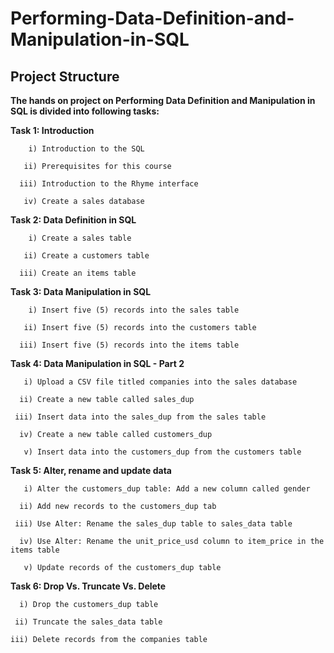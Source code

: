 # Performing-Data-Definition-and-Manipulation-in-SQL

## Project Structure

**The hands on project on Performing Data Definition and Manipulation in SQL is divided into following tasks:**

**Task 1: Introduction**

        i) Introduction to the SQL
        
       ii) Prerequisites for this course
       
      iii) Introduction to the Rhyme interface
      
       iv) Create a sales database
       
**Task 2: Data Definition in SQL**

        i) Create a sales table
        
       ii) Create a customers table
       
      iii) Create an items table
      
**Task 3: Data Manipulation in SQL**

        i) Insert five (5) records into the sales table
        
       ii) Insert five (5) records into the customers table
       
      iii) Insert five (5) records into the items table
      
**Task 4: Data Manipulation in SQL - Part 2**

       i) Upload a CSV file titled companies into the sales database
       
      ii) Create a new table called sales_dup
      
     iii) Insert data into the sales_dup from the sales table
     
      iv) Create a new table called customers_dup
      
       v) Insert data into the customers_dup from the customers table
       
**Task 5: Alter, rename and update data**

       i) Alter the customers_dup table: Add a new column called gender
       
      ii) Add new records to the customers_dup tab
      
     iii) Use Alter: Rename the sales_dup table to sales_data table
     
      iv) Use Alter: Rename the unit_price_usd column to item_price in the items table
      
       v) Update records of the customers_dup table
       
**Task 6: Drop Vs. Truncate Vs. Delete**

      i) Drop the customers_dup table
      
     ii) Truncate the sales_data table
     
    iii) Delete records from the companies table
    

